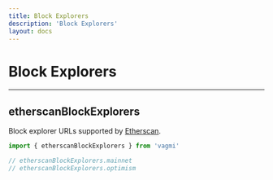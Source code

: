 ```yaml
---
title: Block Explorers
description: 'Block Explorers'
layout: docs
---
```


# Block Explorers

---

## etherscanBlockExplorers

Block explorer URLs supported by [Etherscan](https://etherscan.io/).

```js
import { etherscanBlockExplorers } from 'vagmi'

// etherscanBlockExplorers.mainnet
// etherscanBlockExplorers.optimism
```
